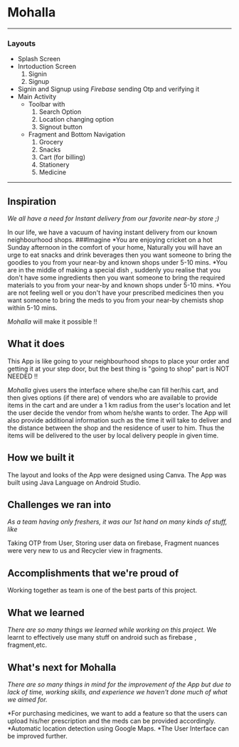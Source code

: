 # Mohalla
---

### Layouts
*  Splash Screen
*  Inrtoduction Screen
   1. Signin
   2. Signup
*  Signin and Signup using _Firebase_ sending Otp and verifying it
*  Main Activity
   * Toolbar with 
      1. Search Option
      2. Location changing option
      3. Signout button 
   * Fragment and Bottom Navigation 
      1. Grocery 
      2. Snacks
      3. Cart (for billing)
      4. Stationery
      5. Medicine 
---

## Inspiration
*We all have a need for Instant delivery from our favorite near-by store ;)*  

In our life, we have a vacuum of having instant delivery from our known neighbourhood shops.
###Imagine
*You are enjoying cricket on a hot Sunday afternoon in the comfort of your home, Naturally you will have an urge to eat snacks and drink beverages then you want someone to bring the goodies to you from your near-by and known shops under 5-10 mins.
*You are in the middle of making a special dish , suddenly you realise that you don't have some ingredients 
then you want someone to bring the required materials to you from your near-by and known shops under 5-10 mins.
*You are not feeling well or you don't have your prescribed medicines then you want someone to bring the meds to you from your near-by chemists shop within 5-10 mins.  
  
*Mohalla* will make it possible !!

## What it does
This App is like going to your neighbourhood shops to place your order and getting it at your step door, but the best thing is  "going to shop" part is NOT NEEDED !!  

*Mohalla* gives users the interface where she/he can fill her/his cart, and then gives options (if there are) of vendors who are available to provide items in the cart and are under a 1 km radius from the user's location and let the user decide the vendor from whom he/she wants to order.
The App will also provide additional information such as the time it will take to deliver and the distance between the shop and the residence of user to him. Thus the items will be delivered to the user by local delivery people in given time.

## How we built it
The layout and looks of the App were designed using Canva.
The App was built using Java Language on Android Studio.
## Challenges we ran into
*As a team having only freshers, it was our 1st hand on many kinds of stuff, like*  

 Taking OTP from User, Storing user data on firebase, Fragment nuances were very new to us and Recycler view in fragments.
## Accomplishments that we're proud of
Working together as team is one of the best parts of this project. 

## What we learned
*There are so many things we learned while working on this project.*
We learnt to effectively use many stuff on android such as firebase , fragment,etc.
## What's next for Mohalla
*There are so many things in mind for the improvement of the App but due to lack of time, working skills, and experience we haven't done much of what we aimed for.*  

*For purchasing medicines, we want to add a feature so that the users can upload his/her prescription and the meds can be provided accordingly.
*Automatic location detection using Google Maps.
*The User Interface can be improved further.
